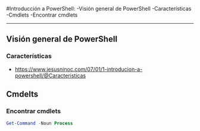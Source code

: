 #Introducción a PowerShell:
 -Visión general de PowerShell
  -Características
-Cmdlets
  -Encontrar cmdlets

--------------

## Visión general de PowerShell
### Características

* https://www.jesusninoc.com/07/01/1-introducion-a-powershell/@Caracteristicas

## Cmdelts
### Encontrar cmdlets
```Powershell
Get-Command -Noun Process
```
